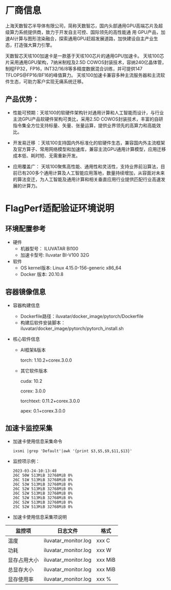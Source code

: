 # 厂商信息


上海天数智芯半导体有限公司，简称天数智芯，国内头部通用GPU高端芯片及超级算力系统提供商，致力于开发自主可控、国际领先的高性能通 用 GPU产品，加速AI计算与图形渲染融合，探索通用GPU赶超发展道路，加快建设自主产业生态，打造强大算力引擎。

天数智芯天垓100加速卡是一款基于天垓100芯片的通用GPU加速卡。 天垓100芯片采用通用GPU架构，7纳米制程及2.5D COWOS封装技术，容纳240亿晶体管，制程FP32，FP16，INT32/16/8等多精度数据混合训练，并可提供147 TFLOPS@FP16/BF16的峰值算力。  天垓100加速卡兼容多种主流服务器和主流软件生态，可助力客户实现无痛系统迁移。 

## 产品优势：

- 性能可预期：天垓100的软硬件架构针对通用计算和人工智能而设计，与行业主流GPU产品软硬件架构可类比，采用2.5D COWOS封装技术，丰富的自研指令集全方位支持标量、矢量、张量运算，提供业界领先的高算力和高能效比。

- 开发易迁移 ：天垓100支持国内外标准化的软硬件生态，兼容国内外主流框架及官方算子、常用网络模型和加速库，兼容主流GPU通用计算模型，应用迁移成本低、耗时短、无需重新开发。

- 应用覆盖广： 天垓100聚焦高性能、通用性和灵活性，支持业界前沿算法，目前已有200多个通用计算及人工智能应用落地，数量持续增加，从容面对未来的算法变迁，为人工智能及通用计算和相关垂直应用行业提供匹配行业高速发展的计算力。







# FlagPerf适配验证环境说明
## 环境配置参考
  - 硬件
    - 机器型号： ILUVATAR BI100
    - 加速卡型号: Iluvatar BI-V100 32G
  - 软件
    - OS kernel版本: 
    Linux 4.15.0-156-generic x86_64
    - Docker 版本: 
    20.10.8

## 容器镜像信息
- 容器构建信息
  - Dockerfile路径：iluvatar/docker_image/pytorch/Dockerfile
  - 构建后软件安装脚本：iluvatar/docker_image/pytorch/pytorch_install.sh

- 核心软件信息 
  - AI框架&版本

    torch: 1.10.2+corex.3.0.0

  - 其它软件版本

    cuda: 10.2

    corex: 3.0.0

    torchtext: 0.11.2+corex.3.0.0

    apex: 0.1+corex.3.0.0



## 加速卡监控采集
- 加速卡使用信息采集命令
  
  ```shell 
  ixsmi |grep 'Default'|awk '{print $3,$5,$9,$11,$13}'
  ```
- 监控项示例：
    ```shell
    2023-03-24-10:13:48
    26C 50W 513MiB 32768MiB 0%
    26C 51W 513MiB 32768MiB 0%
    26C 53W 513MiB 32768MiB 0%
    26C 52W 513MiB 32768MiB 0%
    26C 52W 513MiB 32768MiB 0%
    26C 52W 513MiB 32768MiB 0%
    26C 52W 513MiB 32768MiB 0%
    25C 52W 513MiB 32768MiB 0%
    ```

- 加速卡使用信息采集项说明

|监控项| 日志文件 | 格式 |
|---|---|---|
|温度| iluvatar_monitor.log | xxx C |
|功耗 |iluvatar_monitor.log | xxx W |
|显存占用大小 |iluvatar_monitor.log |xxx MiB |
|总显存大小 |iluvatar_monitor.log |xxx MiB |
|显存使用率 |iluvatar_monitor.log |xxx % |




